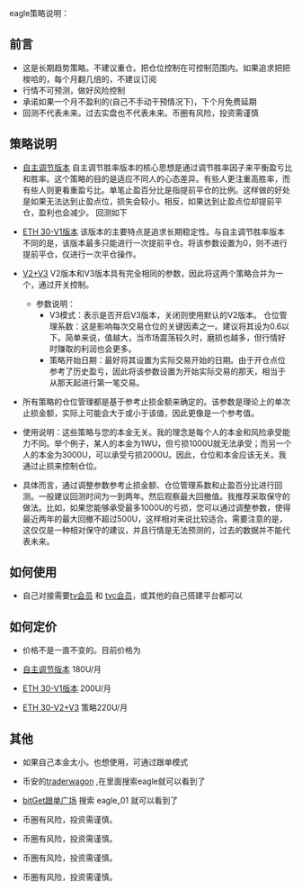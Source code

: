 eagle策略说明：

## 前言

- 这是长期趋势策略。不建议重仓。把仓位控制在可控制范围内。如果追求把把梭哈的，每个月翻几倍的，不建议订阅
- 行情不可预测，做好风险控制
- 承诺如果一个月不盈利的(自己不手动干预情况下)，下个月免费延期
- 回测不代表未来。过去实盘也不代表未来。币圈有风险，投资需谨慎

## 策略说明
-  [自主调节版本](https://www.tradingview.com/script/RvwT64Nd-eth-30min-%E8%B6%8B%E5%8A%BF-%E8%87%AA%E4%B8%BB%E8%B0%83%E8%8A%82%E8%83%9C%E7%8E%87%E7%89%88%E6%9C%AC/)
自主调节胜率版本的核心思想是通过调节胜率因子来平衡盈亏比和胜率。这个策略的目的是适应不同人的心态差异。有些人更注重高胜率，而有些人则更看重盈亏比。单笔止盈百分比是指提前平仓的比例。这样做的好处是如果无法达到止盈点位，损失会较小。相反，如果达到止盈点位却提前平仓，盈利也会减少。
回测如下 

- [ETH 30-V1版本]( https://www.tradingview.com/script/32fxHjtO-eth-30min-%E9%95%BF%E6%9C%9F%E7%A8%B3%E5%AE%9A%E7%AD%96%E7%95%A5/) 该版本的主要特点是追求长期稳定性。与自主调节胜率版本不同的是，该版本最多只能进行一次提前平仓。将该参数设置为0，则不进行提前平仓，仅进行一次平仓操作。

- [V2+V3]( https://www.tradingview.com/script/sJu0UBwc-eth-30min-V2-and-v3/) V2版本和V3版本具有完全相同的参数，因此将这两个策略合并为一个，通过开关控制。
	- 参数说明：
		- V3模式：表示是否开启V3版本，关闭则使用默认的V2版本。
仓位管理系数：这是影响每次交易仓位的关键因素之一。建议将其设为0.6以下。简单来说，值越大，当市场震荡较久时，磨损也越多，但行情好时赚取的利润也会更多。
		- 策略开始日期：最好将其设置为实际交易开始的日期。由于开仓点位参考了历史盈亏，因此将该参数设置为开始实际交易的那天，相当于从那天起进行第一笔交易。
		
- 所有策略的仓位管理都是基于参考止损金额来确定的。该参数是理论上的单次止损金额，实际上可能会大于或小于该值，因此更像是一个参考值。

- 使用说明：这些策略与您的本金无关。我的理念是每个人的本金和风险承受能力不同。举个例子，某人的本金为1WU，但亏损1000U就无法承受；而另一个人的本金为3000U，可以承受亏损2000U。因此，仓位和本金应该无关。我通过止损来控制仓位。

- 具体而言，通过调整参数参考止损金额、仓位管理系数和止盈百分比进行回测。一般建议回测时间为一到两年。然后观察最大回撤值。我推荐采取保守的做法。比如，如果您能够承受最多1000U的亏损，您可以通过调整参数，使得最近两年的最大回撤不超过500U，这样相对来说比较适合。需要注意的是，这仅仅是一种相对保守的建议，并且行情是无法预测的，过去的数据并不能代表未来。

## 如何使用
- 自己对接需要[tv会员](https://www.tradingview.com/gopro/?share_your_love=ea704) 和 [tvc会员](https://www.tvcbot.com/aff.php?aff=550)，或其他的自己搭建平台都可以

## 如何定价

- 价格不是一直不变的。目前价格为

-  [自主调节版本](https://www.tradingview.com/script/RvwT64Nd-eth-30min-%E8%B6%8B%E5%8A%BF-%E8%87%AA%E4%B8%BB%E8%B0%83%E8%8A%82%E8%83%9C%E7%8E%87%E7%89%88%E6%9C%AC/)  180U/月
- [ETH 30-V1版本]( https://www.tradingview.com/script/32fxHjtO-eth-30min-%E9%95%BF%E6%9C%9F%E7%A8%B3%E5%AE%9A%E7%AD%96%E7%95%A5/)   200U/月
- [ETH 30-V2+V3]( https://www.tradingview.com/script/sJu0UBwc-eth-30min-V2-and-v3/)  策略220U/月

## 其他
- 如果自己本金太小。也想使用，可通过跟单模式
- 币安的[traderwagon](https://www.traderwagon.com/zh-CN/register?ref=zogys9x )  ,在里面搜索eagle就可以看到了
-  [bitGet跟单广场](https://www.bitgetapp.com/zh-CN/copytrading/futures/all) 搜索 eagle_01 就可以看到了


 - 币圈有风险，投资需谨慎。
 - 币圈有风险，投资需谨慎。
 - 币圈有风险，投资需谨慎。
 - 币圈有风险，投资需谨慎。



